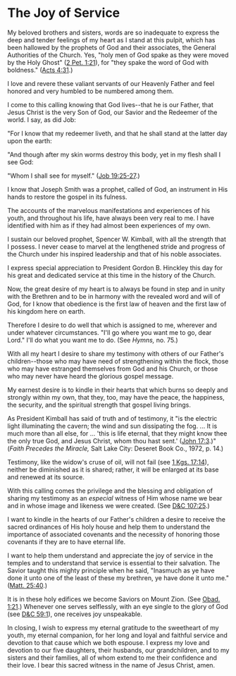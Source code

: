 # The Joy of Service

My beloved brothers and sisters, words are so inadequate to express the deep
and tender feelings of my heart as I stand at this pulpit, which has been
hallowed by the prophets of God and their associates, the General Authorities
of the Church. Yes, "holy men of God spake as they were moved by the Holy
Ghost" ([2 Pet.
1:21](https://www.lds.org/scriptures/nt/2-pet/1.21?lang=eng#20)), for "they
spake the word of God with boldness." ([Acts
4:31](https://www.lds.org/scriptures/nt/acts/4.31?lang=eng#30).)

I love and revere these valiant servants of our Heavenly Father and feel
honored and very humbled to be numbered among them.

I come to this calling knowing that God lives--that he is our Father, that
Jesus Christ is the very Son of God, our Savior and the Redeemer of the world.
I say, as did Job:

"For I know that my redeemer liveth, and that he shall stand at the latter day
upon the earth:

"And though after my skin worms destroy this body, yet in my flesh shall I see
God:

"Whom I shall see for myself." ([Job
19:25-27](https://www.lds.org/scriptures/ot/job/19.25-27?lang=eng#24).)

I know that Joseph Smith was a prophet, called of God, an instrument in His
hands to restore the gospel in its fulness.

The accounts of the marvelous manifestations and experiences of his youth, and
throughout his life, have always been very real to me. I have identified with
him as if they had almost been experiences of my own.

I sustain our beloved prophet, Spencer W. Kimball, with all the strength that
I possess. I never cease to marvel at the lengthened stride and progress of
the Church under his inspired leadership and that of his noble associates.

I express special appreciation to President Gordon B. Hinckley this day for
his great and dedicated service at this time in the history of the Church.

Now, the great desire of my heart is to always be found in step and in unity
with the Brethren and to be in harmony with the revealed word and will of God,
for I know that obedience is the first law of heaven and the first law of his
kingdom here on earth.

Therefore I desire to do well that which is assigned to me, wherever and under
whatever circumstances. "I'll go where you want me to go, dear Lord." I'll do
what you want me to do. (See _Hymns,_ no. 75.)

With all my heart I desire to share my testimony with others of our Father's
children--those who may have need of strengthening within the flock, those who
may have estranged themselves from God and his Church, or those who may never
have heard the glorious gospel message.

My earnest desire is to kindle in their hearts that which burns so deeply and
strongly within my own, that they, too, may have the peace, the happiness, the
security, and the spiritual strength that gospel living brings.

As President Kimball has said of truth and of testimony, it "is the electric
light illuminating the cavern; the wind and sun dissipating the fog. ... It is
much more than all else, for ... 'this is life eternal, that they might know
thee the only true God, and Jesus Christ, whom thou hast sent.' ([John
17:3](https://www.lds.org/scriptures/nt/john/17.3?lang=eng#2).)" (_Faith
Precedes the Miracle,_ Salt Lake City: Deseret Book Co., 1972, p. 14.)

Testimony, like the widow's cruse of oil, will not fail (see [1 Kgs.
17:14](https://www.lds.org/scriptures/ot/1-kgs/17.14?lang=eng#13)), neither be
diminished as it is shared; rather, it will be enlarged at its base and
renewed at its source.

With this calling comes the privilege and the blessing and obligation of
sharing my testimony as an _especial_ witness of Him whose name we bear and in
whose image and likeness we were created. (See [D&amp;C
107:25](https://www.lds.org/scriptures/dc-testament/dc/107.25?lang=eng#24).)

I want to kindle in the hearts of our Father's children a desire to receive
the sacred ordinances of His holy house and help them to understand the
importance of associated covenants and the necessity of honoring those
covenants if they are to have eternal life.

I want to help them understand and appreciate the joy of service in the
temples and to understand that service is essential to their salvation. The
Savior taught this mighty principle when he said, "Inasmuch as ye have done it
unto one of the least of these my brethren, ye have done it unto me." ([Matt.
25:40](https://www.lds.org/scriptures/nt/matt/25.40?lang=eng#39).)

It is in these holy edifices we become Saviors on Mount Zion. (See [Obad.
1:21](https://www.lds.org/scriptures/ot/obad/1.21?lang=eng#20).) Whenever one
serves selflessly, with an eye single to the glory of God (see [D&amp;C
59:1](https://www.lds.org/scriptures/dc-testament/dc/59.1?lang=eng#0)), one
receives joy unspeakable.

In closing, I wish to express my eternal gratitude to the sweetheart of my
youth, my eternal companion, for her long and loyal and faithful service and
devotion to that cause which we both espouse. I express my love and devotion
to our five daughters, their husbands, our grandchildren, and to my sisters
and their families, all of whom extend to me their confidence and their love.
I bear this sacred witness in the name of Jesus Christ, amen.

